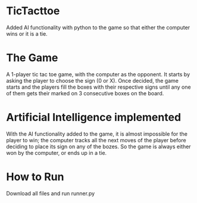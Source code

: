 # TicTacttoe
Added AI functionality with python to the game so that either the computer wins or it is a tie. 

# The Game
A 1-player tic tac toe game, with the computer as the opponent. It starts by asking the player to choose the sign (0 or X). Once decided, the game starts and the players fill the boxes with their respective signs until any one of them gets their marked on 3 consecutive boxes on the board.

# Artificial Intelligence implemented
With the AI functionality added to the game, it is almost impossible for the player to win; the computer tracks all the next moves of the player before deciding to place its sign on any of the bozes.
So the game is always either won by the computer, or ends up in a tie.

# How to Run
Download all files and run runner.py
